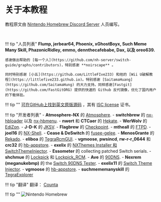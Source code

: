 
# 关于本教程

教程原文由 [Nintendo Homebrew Discord Server](https://discord.gg/C29hYvh) 人员编写。

&nbsp;

!!! tip "人员列表"
    **Flump, jerbear64, Phoenix, xGhostBoyx, Such Meme Many Skill, PhazonicRidley, emmo, dennthecafebabe, Dax, 以及 oreo639.**

    感谢做出帮助的 [每一个人](https://github.com/nh-server/switch-guide/graphs/contributors)，特别感谢 **noirscape** 。

    同时特别感谢 [小五](https://github.com/LittleFIve233) 和他的 [Wii U破解教程](https://littlefive233.github.io)。特别感谢 [SaitamaHuang](https://github.com/SaitamaHung) 的大力支持。同样感谢[Fastgit](https://github.com/FastGitORG) 提供的快速的 Github 反代镜像，优化了国内用户的下载体验。

!!! tip ""
    [可在GitHub上找到英文原版源码](https://github.com/nh-server/switch-guide) ，其有 [ISC license](https://github.com/nh-server/switch-guide/blob/master/LICENSE.md) 证书。

!!! tip "开发者列表"
    - **Atmosphere-NX** 的 [Atmosphere](https://github.com/Atmosphere-NX/Atmosphere).
    - **switchbrew** 的 [nx-hbloader](https://github.com/switchbrew/nx-hbloader) 以及 [nx-hbmenu](https://github.com/switchbrew/nx-hbmenu).
    - **nwert** 和 **CTCaer** 的 [Hekate](https://github.com/CTCaer/hekate).
    - **WerWolv** 的 [EdiZon](https://github.com/WerWolv/EdiZon/releases).
    - **J-D-K** 的 [JKSV](https://github.com/J-D-K/JKSV).
    - **Flagbrew** 的 [Checkpoint](https://github.com/FlagBrew/Checkpoint).
    - **mtheall** 的 [FTPD](https://github.com/mtheall/ftpd/).
    - **joel16** 的 [NX-Shell](https://github.com/joel16/NX-Shell).
    - **Cease & DeSwitch** 的 [fusee-gelee](https://github.com/Qyriad/fusee-launcher).
    - **MenosGrante** 的 [Rekado](https://github.com/MenosGrante/Rekado).
    - **eliboa** 的 [TegraRcmGUI](https://github.com/eliboa/TegraRcmGUI).
    - **vgmoose**, **pwsincd**, **rw-r-r_0644** 和 **crc32** 的 [hb-appstore](https://github.com/vgmoose/hb-appstore).
    - **exelix** 的 [NXThemes Installer 和 SwitchThemeInjector](https://github.com/exelix11/SwitchThemeInjector).
    - **Essometer** 的 collecting patched Switch serials.
    - **shchmue** 的 [Lockpick](https://github.com/shchmue/Lockpick/releases) 和 [Lockpick_RCM](https://github.com/shchmue/Lockpick_RCM/releases).
    - **Ave** 的 [90DNS](https://gitlab.com/a/90dns).
    - **Nexrem (meganukebmp)** 的 the [Switch 90DNS Tester](https://github.com/meganukebmp/Switch_90DNS_tester).
    - **exelix11** 的 [Switch Theme Injector](https://github.com/exelix11/SwitchThemeInjector/releases).
    - **vgmoose** 的 [hb-appstore](https://github.com/vgmoose/hb-appstore).
    - **suchmememanyskill** 的 [TegraExplorer](https://github.com/suchmememanyskill/TegraExplorer)

!!! tip "翻译"
    翻译： [Counta](https://github.com/Counta)

!!! tip ""
    ![Nintendo Homebrew](img/nh.jpg)
